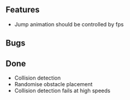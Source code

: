 ## Features

- Jump animation should be controlled by fps

## Bugs


## Done

- Collision detection
- Randomise obstacle placement
- Collision detection fails at high speeds
